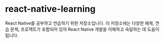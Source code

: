 # react-native-learning
React Native를 공부하고 연습하기 위한 저장소입니다. 이 저장소에는 다양한 예제, 연습 문제, 프로젝트가 포함되어 있어 React Native 개발을 이해하고 숙달하는 데 도움이 됩니다.
